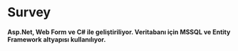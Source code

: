 # Survey
**Asp.Net, Web Form ve C# ile geliştiriliyor. Veritabanı için MSSQL ve Entity Framework altyapısı kullanılıyor.**

